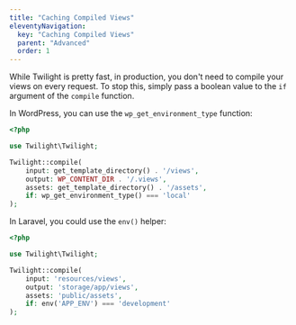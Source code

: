 ```yaml
---
title: "Caching Compiled Views"
eleventyNavigation:
  key: "Caching Compiled Views"
  parent: "Advanced"
  order: 1
---
```


While Twilight is pretty fast, in production, you don't need to compile your views on every request. To stop this, simply pass a boolean value to the `if` argument of the `compile` function.

In WordPress, you can use the `wp_get_environment_type` function:

```php
<?php

use Twilight\Twilight;

Twilight::compile(
    input: get_template_directory() . '/views',
    output: WP_CONTENT_DIR . '/.views',
    assets: get_template_directory() . '/assets',
    if: wp_get_environment_type() === 'local'
);
```

In Laravel, you could use the `env()` helper:

```php
<?php

use Twilight\Twilight;

Twilight::compile(
    input: 'resources/views',
    output: 'storage/app/views',
    assets: 'public/assets',
    if: env('APP_ENV') === 'development'
);
```